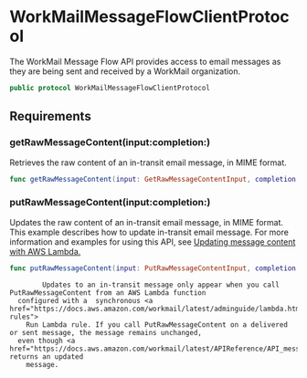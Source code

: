 # WorkMailMessageFlowClientProtocol

The WorkMail Message Flow API provides access to email messages as they are
being
sent and received by
a
WorkMail organization.

``` swift
public protocol WorkMailMessageFlowClientProtocol 
```

## Requirements

### getRawMessageContent(input:​completion:​)

Retrieves the raw content of an in-transit email message, in MIME format.

``` swift
func getRawMessageContent(input: GetRawMessageContentInput, completion: @escaping (ClientRuntime.SdkResult<GetRawMessageContentOutputResponse, GetRawMessageContentOutputError>) -> Void)
```

### putRawMessageContent(input:​completion:​)

Updates the raw content of an in-transit email message, in MIME format.
This example describes how to update in-transit email message. For more information and examples for using this API, see
<a href="https:​//docs.aws.amazon.com/workmail/latest/adminguide/update-with-lambda.html">
Updating message content with AWS Lambda.

``` swift
func putRawMessageContent(input: PutRawMessageContentInput, completion: @escaping (ClientRuntime.SdkResult<PutRawMessageContentOutputResponse, PutRawMessageContentOutputError>) -> Void)
```

``` 
        Updates to an in-transit message only appear when you call PutRawMessageContent from an AWS Lambda function
  configured with a  synchronous <a href="https://docs.aws.amazon.com/workmail/latest/adminguide/lambda.html#synchronous-rules">
    Run Lambda rule. If you call PutRawMessageContent on a delivered or sent message, the message remains unchanged,
  even though <a href="https://docs.aws.amazon.com/workmail/latest/APIReference/API_messageflow_GetRawMessageContent.html">GetRawMessageContent returns an updated
    message.
```
